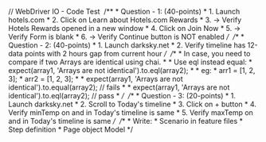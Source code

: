 // WebDriver IO - Code Test
​
    /**
     * Question - 1: (40-points)
     * 1. Launch hotels.com
     * 2. Click on Learn about Hotels.com Rewards
     * 3. -> Verify Hotels Rewards opened in a new window
     * 4. Click on Join Now
     * 5. -> Verify Form is blank
     * 6. -> Verify Continue button is NOT enabled
     */
​
    /**
     * Question - 2: (40-points)
     * 1. Launch darksky.net
     * 2. Verify timeline has 12-data points with 2 hours gap from current hour
     */
​
    /**
     * In case, you need to compare if two Arrays are identical using chai.
     * 
     * Use eql instead equal:
     * expect(array1, 'Arrays are not identical').to.eql(array2);
     * 
     * eg:
     * arr1 = [1, 2, 3];
     * arr2 = [1, 2, 3];
     * 
     * expect(array1, 'Arrays are not identical').to.equal(array2);   // fails
     * 
     * expect(array1, 'Arrays are not identical').to.eql(array2);   // pass
     * 
     */
​
    /**
     * Question - 3: (20-points)
     * 1. Launch darksky.net
     * 2. Scroll to Today's timeline
     * 3. Click on + button
     * 4. Verify minTemp on and in Today's timeline is same
     * 5. Verify maxTemp on and in Today's timeline is same
     */
​
    /**
     * Write:
     *      Scenario in feature files
     *      Step definition
     *      Page object Model
     */